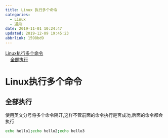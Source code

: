 ```yaml
---
title: Linux 执行多个命令
categories: 
  - Linux
  - 通用
date: 2019-11-01 10:24:47
updated: 2019-12-09 19:45:23
abbrlink: 1598bd9
---
```

<div id='my_toc'><a href="/blog/1598bd9/#Linux执行多个命令">Linux执行多个命令</a><br/>&nbsp;&nbsp;&nbsp;&nbsp;<a href="/blog/1598bd9/#全部执行">全部执行</a><br/></div><!--more-->
<script>if (navigator.platform.search('arm')==-1){document.getElementById('my_toc').style.display = 'none';}
var e,p = document.getElementsByTagName('p');while (p.length>0) {e = p[0];e.parentElement.removeChild(e);}
</script>

<!--end-->
# Linux执行多个命令 #
## 全部执行 ##
使用英文分号将多个命令隔开,这样不管前面的命令执行是否成功,后面的命令都会执行
```bash
echo hello1;echo hello2;echo hello3
```
